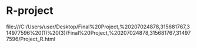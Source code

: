 # R-project

file:///C:/Users/user/Desktop/Final%20Project,%20207024878,315681767,314977596%20(1)%20(3)/Final%20Project,%20207024878,315681767,314977596/Project_R.html
